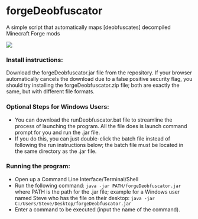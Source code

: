 # forgeDeobfuscator

A simple script that automatically maps [deobfuscates] decompiled Minecraft Forge mods

![](https://i.imgur.com/T2mMiYD.png)

### Install instructions:

Download the forgeDeobfuscator.jar file from the repository. If your browser automatically cancels the download due to a false positive security flag, you should try installing the forgeDeobfuscator.zip file; both are exactly the same, but with different file formats.

### Optional Steps for Windows Users:

- You can download the runDeobfuscator.bat file to streamline the process of launching the program. All the file does is launch command prompt for you and run the .jar file.
- If you do this, you can just double-click the batch file instead of following the run instructions below; the batch file must be located in the same directory as the .jar file.

### Running the program:

- Open up a Command Line Interface/Terminal/Shell
- Run the following command: `java -jar PATH/forgeDeobfuscator.jar` where PATH is the path for the .jar file; example for a Windows user named Steve who has the file on their desktop: `java -jar C:/Users/Steve/Desktop/forgeDeobfuscator.jar`
- Enter a command to be executed (input the name of the command).
